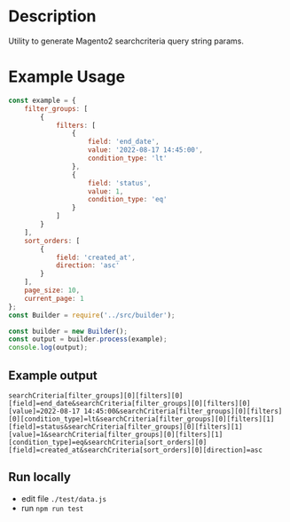 # Description
Utility to generate Magento2 searchcriteria query string params.

# Example Usage
```js
const example = {
    filter_groups: [
        {
            filters: [
                {
                    field: 'end_date',
                    value: '2022-08-17 14:45:00',
                    condition_type: 'lt'
                },
                {
                    field: 'status',
                    value: 1,
                    condition_type: 'eq'
                }
            ]
        }
    ],
    sort_orders: [
        {
            field: 'created_at',
            direction: 'asc'
        }
    ],
    page_size: 10,
    current_page: 1
};
const Builder = require('../src/builder');

const builder = new Builder();
const output = builder.process(example);
console.log(output);
```

## Example output
```
searchCriteria[filter_groups][0][filters][0][field]=end_date&searchCriteria[filter_groups][0][filters][0][value]=2022-08-17 14:45:00&searchCriteria[filter_groups][0][filters][0][condition_type]=lt&searchCriteria[filter_groups][0][filters][1][field]=status&searchCriteria[filter_groups][0][filters][1][value]=1&searchCriteria[filter_groups][0][filters][1][condition_type]=eq&searchCriteria[sort_orders][0][field]=created_at&searchCriteria[sort_orders][0][direction]=asc
```


## Run locally

- edit file ```./test/data.js```
- run ```npm run test```